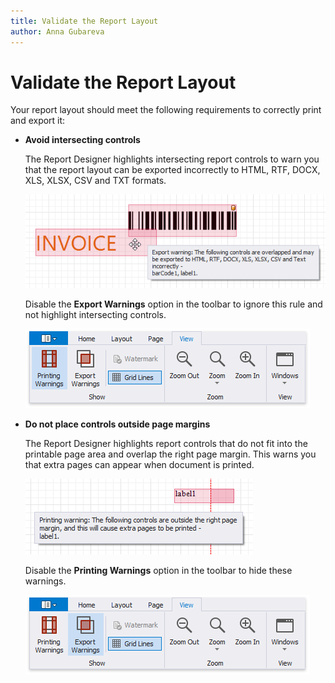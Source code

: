 ```yaml
---
title: Validate the Report Layout
author: Anna Gubareva
---
```

# Validate the Report Layout

Your report layout should meet the following requirements to correctly print and export it:

* **Avoid intersecting controls**
	
	The Report Designer highlights intersecting report controls to warn you that the report layout can be exported incorrectly to HTML, RTF, DOCX, XLS, XLSX, CSV and TXT formats.

	![](../../../../../images/eurd-win-report-controls-export-warning.png)
	
	Disable the **Export Warnings** option in the toolbar to ignore this rule and not highlight intersecting controls. 

	![](../../../../../images/eurd-win-toolbar-export-warnings-option.png)

* **Do not place controls outside page margins**
	
	The Report Designer highlights report controls that do not fit into the printable page area and overlap the right page margin. This warns you that extra pages can appear when document is printed.

	![](../../../../../images/eurd-win-report-controls-printing-warning.png)
	
    Disable the **Printing Warnings** option in the toolbar to hide these warnings. 

	![](../../../../../images/eurd-win-toolbar-printing-warnings-option.png)
